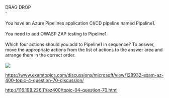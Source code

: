 DRAG DROP<br/> -<br/><br/>You have an Azure Pipelines application CI/CD pipeline named Pipeline1.<br/><br/>You need to add OWASP ZAP testing to Pipeline1.<br/><br/>Which four actions should you add to Pipeline1 in sequence? To answer, move the appropriate actions from the list of actions to the answer area and arrange them in the correct order.<br/><br/><img src="https://img.examtopics.com/az-400/image94.png"/><p><a href="https://www.examtopics.com/discussions/microsoft/view/128932-exam-az-400-topic-4-question-70-discussion/">https://www.examtopics.com/discussions/microsoft/view/128932-exam-az-400-topic-4-question-70-discussion/</a></p><p><a href="http://116.198.226.11/az400/topic-04-question-70.html">http://116.198.226.11/az400/topic-04-question-70.html</a></p><script src="https://giscus.app/client.js"                    data-repo="azsamples/az204"                    data-repo-id="R_kgDOMRXzDQ"                    data-category="General"                    data-category-id="DIC_kwDOMRXzDc4Cgi27"                    data-mapping="pathname"                    data-strict="0"                    data-reactions-enabled="0"                    data-emit-metadata="0"                    data-input-position="bottom"                    data-theme="preferred_color_scheme"                    data-lang="en"                    crossorigin="anonymous"                    async>                    </script>